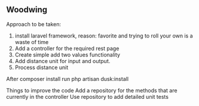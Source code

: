 ## Woodwing

Approach to be taken:

1. install laravel framework, reason: favorite and trying to roll your own is a waste of time
2. Add a controller for the required rest page
3. Create simple add two values functionality
4. Add distance unit for input and output.
5. Process distance unit

After composer install run
php artisan dusk:install

Things to improve the code
Add a repository for the methods that are currently in the controller
Use repository to add detailed unit tests

